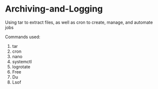 # Archiving-and-Logging
Using tar to extract files, as well as cron to create, manage, and automate jobs

Commands used:
1. tar
2. cron
3. nano
4. systemctl
5. logrotate
6. Free
7. Du
8. Lsof
